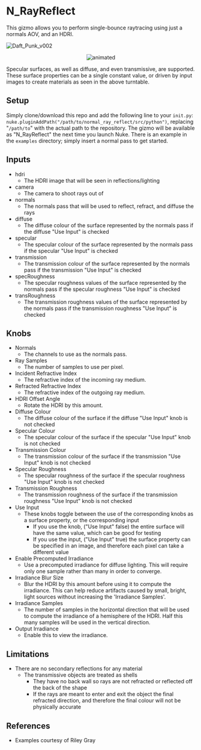# N_RayReflect

This gizmo allows you to perform single-bounce raytracing using just a normals AOV, and an HDRI.

![Daft_Punk_v002](https://github.com/obulka/normal_ray_reflect/assets/21975584/b80d9742-4d1b-403a-9aa1-1d3c31d28dd3)

<p align="center">
  <img src="https://github.com/obulka/normal_ray_reflect/assets/21975584/ddf6d475-7ec0-4f21-bbef-50c371dcfbd0" alt="animated" />
</p>

Specular surfaces, as well as diffuse, and even transmissive, are supported. These surface properties can be a single constant value, or driven by input images to create materials as seen in the above turntable.

## Setup

Simply clone/download this repo and add the following line to your `init.py`: `nuke.pluginAddPath("/path/to/normal_ray_reflect/src/python")`, replacing "`/path/to`" with the actual path to the repository. The gizmo will be available as "N_RayReflect" the next time you launch Nuke. There is an example in the `examples` directory; simply insert a normal pass to get started.

## Inputs

- hdri
  - The HDRI image that will be seen in reflections/lighting
- camera
  - The camera to shoot rays out of
- normals
  - The normals pass that will be used to reflect, refract, and diffuse the rays
- diffuse
  - The diffuse colour of the surface represented by the normals pass if the diffuse "Use Input" is checked
- specular
  - The specular colour of the surface represented by the normals pass if the specular "Use Input" is checked
- transmission
  - The transmission colour of the surface represented by the normals pass if the transmission "Use Input" is checked
- specRoughness
  - The specular roughness values of the surface represented by the normals pass if the specular roughness "Use Input" is checked
- transRoughness
  - The transmission roughness values of the surface represented by the normals pass if the transmission roughness "Use Input" is checked

## Knobs

- Normals
  - The channels to use as the normals pass.
- Ray Samples
  - The number of samples to use per pixel.
- Incident Refractive Index
  - The refractive index of the incoming ray medium.
- Refracted Refractive Index
  - The refractive index of the outgoing ray medium.
- HDRI Offset Angle
  - Rotate the HDRI by this amount.
- Diffuse Colour
  - The diffuse colour of the surface if the diffuse "Use Input" knob is not checked
- Specular Colour
  - The specular colour of the surface if the specular "Use Input" knob is not checked
- Transmission Colour
  - The transmission colour of the surface if the transmission "Use Input" knob is not checked
- Specular Roughness
  - The specular roughness of the surface if the specular roughness "Use Input" knob is not checked
- Transmission Roughness
  - The transmission roughness of the surface if the transmission roughness "Use Input" knob is not checked
- Use Input
  - These knobs toggle between the use of the corresponding knobs as a surface property, or the corresponding input
    - If you use the knob, ("Use Input" false) the entire surface will have the same value, which can be good for testing
    - If you use the input, ("Use Input" true) the surface property can be specified in an image, and therefore each pixel can take a different value
- Enable Precomputed Irradiance
  - Use a precomputed irradiance for diffuse lighting. This will require only one sample rather than many in order to converge.
- Irradiance Blur Size
  - Blur the HDRI by this amount before using it to compute the irradiance. This can help reduce artifacts caused by small, bright, light sources without increasing the 'Irradiance Samples'.
- Irradiance Samples
  - The number of samples in the horizontal direction that will be used to compute the irradiance of a hemisphere of the HDRI. Half this many samples will be used in the vertical direction.
- Output Irradiance
  - Enable this to view the irradiance.

## Limitations

- There are no secondary reflections for any material
  - The transmissive objects are treated as shells
    - They have no back wall so rays are not refracted or reflected off the back of the shape
    - If the rays are meant to enter and exit the object the final refracted direction, and therefore the final colour will not be physically accurate

## References
- Examples courtesy of Riley Gray
